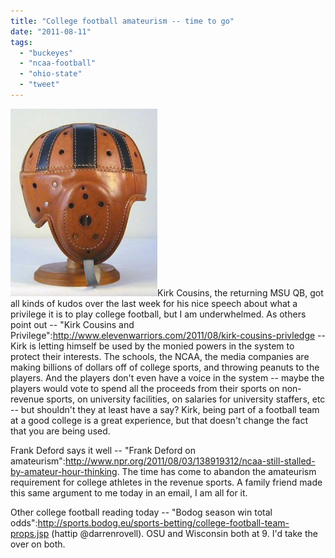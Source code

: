 ```yaml
---
title: "College football amateurism -- time to go"
date: "2011-08-11"
tags: 
  - "buckeyes"
  - "ncaa-football"
  - "ohio-state"
  - "tweet"
---
```


[![](images/spalding-leather-football-helmet-235x300.jpg "spalding-leather-football-helmet")](http://theludwigs.com/wp-content/uploads/2011/08/spalding-leather-football-helmet.jpg)Kirk Cousins, the returning MSU QB, got all kinds of kudos over the last week for his nice speech about what a privilege it is to play college football, but I am underwhelmed. As others point out -- "Kirk Cousins and Privilege":http://www.elevenwarriors.com/2011/08/kirk-cousins-privledge -- Kirk is letting himself be used by the monied powers in the system to protect their interests. The schools, the NCAA, the media companies are making billions of dollars off of college sports, and throwing peanuts to the players. And the players don't even have a voice in the system -- maybe the players would vote to spend all the proceeds from their sports on non-revenue sports, on university facilities, on salaries for university staffers, etc -- but shouldn't they at least have a say? Kirk, being part of a football team at a good college is a great experience, but that doesn't change the fact that you are being used.

Frank Deford says it well -- "Frank Deford on amateurism":http://www.npr.org/2011/08/03/138919312/ncaa-still-stalled-by-amateur-hour-thinking. The time has come to abandon the amateurism requirement for college athletes in the revenue sports. A family friend made this same argument to me today in an email, I am all for it.

Other college football reading today -- "Bodog season win total odds":http://sports.bodog.eu/sports-betting/college-football-team-props.jsp (hattip @darrenrovell). OSU and Wisconsin both at 9. I'd take the over on both.
